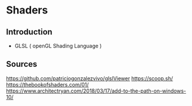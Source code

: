 # Shaders

## Introduction

- GLSL ( openGL Shading Language )



## Sources
https://github.com/patriciogonzalezvivo/glslViewer
https://scoop.sh/
https://thebookofshaders.com/01/
https://www.architectryan.com/2018/03/17/add-to-the-path-on-windows-10/
